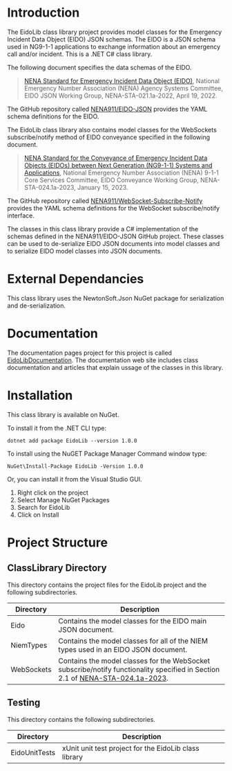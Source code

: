 # Introduction
The EidoLib class library project provides model classes for the Emergency Incident Data Object (EIDO) JSON schemas. The EIDO is a JSON schema used in NG9-1-1 applications to exchange information about an emergency call and/or incident. This is a .NET C# class library.

The following document specifies the data schemas of the EIDO.

> [NENA Standard for Emergency Incident Data Object (EIDO)](https://cdn.ymaws.com/www.nena.org/resource/resmgr/standards/nena-sta-021.1a_eido_json_20.pdf), National Emergency Number Association (NENA) Agency Systems Committee, EIDO JSON Working Group, NENA-STA-021.1a-2022, April 19, 2022.

The GitHub repository called [NENA911/EIDO-JSON](https://github.com/NENA911/EIDO-JSON) provides the YAML schema definitions for the EIDO.

The EidoLib class library also contains model classes for the WebSockets subscribe/notify method of EIDO conveyance specified in the following document.

> [NENA Standard for the Conveyance of Emergency Incident Data Objects (EIDOs) between Next Generation (NG9-1-1) Systems and Applications](https://cdn.ymaws.com/www.nena.org/resource/resmgr/standards/nena-sta-024.1a-2023_eidocon.pdf), National Emergency Number Association (NENA) 9-1-1 Core Services Committee, EIDO Conveyance Working Group, NENA-STA-024.1a-2023, January 15, 2023.

The GitHub repository called [NENA911/WebSocket-Subscribe-Notify](https://github.com/NENA911/WebSocket-Subscribe-Notify) provides the YAML schema definitions for the WebSocket subscribe/notify interface.

The classes in this class library provide a C# implementation of the schemas defined in the NENA911/EIDO-JSON GitHub project. These classes can be used to de-serialize EIDO JSON documents into model classes and to serialize EIDO model classes into JSON documents.

# External Dependancies
This class library uses the NewtonSoft.Json NuGet package for serialization and de-serialization.

# Documentation
The documentation pages project for this project is called [EidoLibDocumentation](https://phrsite.github.io/EidoLibDocumentation/). The documentation web site includes class documentation and articles that explain ussage of the classes in this library.

# Installation
This class library is available on NuGet.

To install it from the .NET CLI type:

```
dotnet add package EidoLib --version 1.0.0
```

To install using the NuGET Package Manager Command window type:

```
NuGet\Install-Package EidoLib -Version 1.0.0
```

Or, you can install it from the Visual Studio GUI.

1. Right click on the project
2. Select Manage NuGet Packages
3. Search for EidoLib
4. Click on Install

# Project Structure

## ClassLibrary Directory
This directory contains the project files for the EidoLib project and the following subdirectories.

| Directory | Description |
|--------|--------|
| Eido | Contains the model classes for the EIDO main JSON document. |
| NiemTypes | Contains the model classes for all of the NIEM types used in an EIDO JSON document.  |
| WebSockets | Contains the model classes for the WebSocket subscribe/notify functionality specified in Section 2.1 of [NENA-STA-024.1a-2023](https://cdn.ymaws.com/www.nena.org/resource/resmgr/standards/nena-sta-024.1a-2023_eidocon.pdf). |

## Testing
This directory contains the following subdirectories.

| Directory | Description |
|--------|--------|
| EidoUnitTests | xUnit unit test project for the EidoLib class library  |

